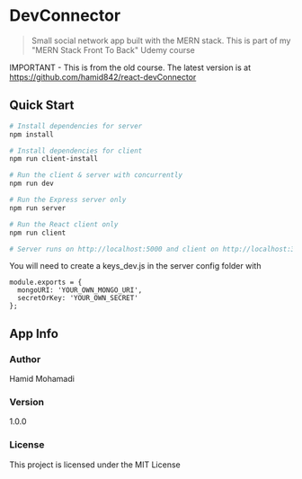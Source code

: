 # DevConnector

> Small social network app built with the MERN stack. This is part of my "MERN Stack Front To Back" Udemy course

IMPORTANT - This is from the old course. The latest version is at https://github.com/hamid842/react-devConnector

## Quick Start

```bash
# Install dependencies for server
npm install

# Install dependencies for client
npm run client-install

# Run the client & server with concurrently
npm run dev

# Run the Express server only
npm run server

# Run the React client only
npm run client

# Server runs on http://localhost:5000 and client on http://localhost:3000
```

You will need to create a keys_dev.js in the server config folder with

```
module.exports = {
  mongoURI: 'YOUR_OWN_MONGO_URI',
  secretOrKey: 'YOUR_OWN_SECRET'
};
```

## App Info

### Author

Hamid Mohamadi

### Version

1.0.0

### License

This project is licensed under the MIT License
